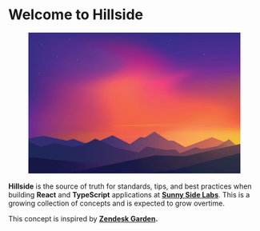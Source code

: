 # Welcome to Hillside



<figure><img src=".gitbook/assets/7xm.xyz894129.jpg" alt=""><figcaption></figcaption></figure>

**Hillside** is the source of truth for standards, tips, and best practices when building **React** and **TypeScript** applications at [**Sunny Side Labs**](http://github.com/sunnysidelabs). This is a growing collection of concepts and is expected to grow overtime.

This concept is inspired by [**Zendesk Garden**](https://garden.zendesk.com/)**.**

